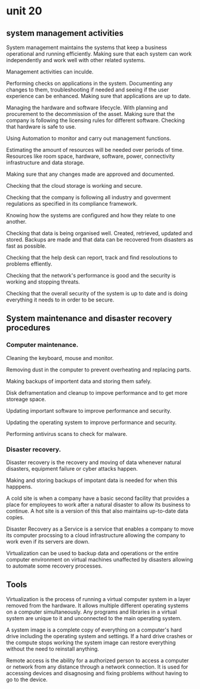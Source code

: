 # unit 20

## system management activities
System management maintains the systems that keep a business operational and running efficiently. Making sure that each system can work independently and work well with other related systems.

Management activities can inculde.

Performing checks on applications in the system. Documenting any changes to them, troubleshooting if needed and seeing if the user experience can be enhanced. Making sure that applications are up to date.

Managing the hardware and software lifecycle. With planning and procurement to the decommission of the asset. Making sure that the company is following the licensing rules for different software. Checking that hardware is safe to use.

Using Automation to monitor and carry out management functions.

Estimating the amount of resources will be needed over periods of time. Resources like room space, hardware, software, power, connectivity infrastructure and data storage.

Making sure that any changes made are approved and documented.

Checking that the cloud storage is working and secure.

Checking that the company is following all industry and goverment regulations as specified in its compliance framework.

Knowing how the systems are configured and how they relate to one another.

Checking that data is being organised well. Created, retrieved, updated and stored. Backups are made and that data can be recovered from disasters as fast as possible.

Checking that the help desk can report, track and find resoloutions to problems effiently.

Checking that the network's performance is good and the security is working and stopping threats.

Checking that the overall security of the system is up to date and is doing everything it needs to in order to be secure.

## System maintenance and disaster recovery procedures

### Computer maintenance.

Cleaning the keyboard, mouse and monitor.

Removing dust in the computer to prevent overheating and replacing parts.

Making backups of importent data and storing them safely.

Disk deframentation and cleanup to impove performance and to get more storeage space.

Updating important software to improve performance and security.

Updating the operating system to improve performance and security.

Performing antivirus scans to check for malware.

### Disaster recovery.

Disaster recovery is the recovery and moving of data whenever natural disasters, equipment failure or cyber attacks happen.

Making and storing backups of impotant data is needed for when this happpens.

A cold site is when a company have a basic second facility that provides a place for employees to work after a natural disaster to allow its business to continue. A hot site is a version of this that also maintains up-to-date data copies.

Disaster Recovery as a Service is a service that enables a company to move its computer procssing to a cloud infrastructure allowing the company to work even if its servers are down.

Virtualization can be used to backup data and operations or the entire computer environment on virtual machines unaffected by disasters allowing to automate some recovery processes.

## Tools

Virtualization is the process of running a virtual computer system in a layer removed from the hardware. It allows multiple different operating systems on a computer simultaneously. Any programs and libraries in a virtual system are unique to it and unconnected to the main operating system.

A system image is a complete copy of everything on a computer's hard drive including the operating system and settings. If a hard drive crashes or the compute stops working the system image can restore everything without the need to reinstall anything.

Remote access is the ability for a authorized person to access a computer or network from any distance through a network connection. It is used for accessing devices and disagnosing and fixing problems without having to go to the device.

